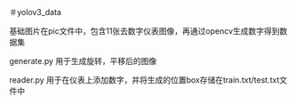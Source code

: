 ＃yolov3_data

基础图片在pic文件中，包含11张去数字仪表图像，再通过opencv生成数字得到数据集

generate.py 用于生成旋转，平移后的图像

reader.py 用于在仪表上添加数字，并将生成的位置box存储在train.txt/test.txt文件中

